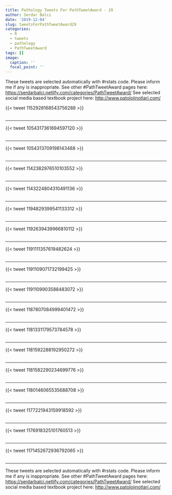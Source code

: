 ```yaml
---
title: Pathology Tweets For PathTweetAward - 29
author: Serdar Balci
date: '2019-12-04'
slug: tweetsForPathTweetAward29
categories:
  - R
  - tweets
  - pathology
  - PathTweetAward
tags: []
image:
  caption: ''
  focal_point: ''
---
```



These tweets are selected automatically with #rstats code. Please inform me if any is inappropriate.
See other #PathTweetAward pages here: https://serdarbalci.netlify.com/categories/PathTweetAward/ 
See selected social media based textbook project here: http://www.patolojinotlari.com/

{{< tweet 1152928168543756288 >}}
<br>
<br>
<hr>
{{< tweet 1054317361694597120 >}}
<br>
<br>
<hr>
{{< tweet 1054313709198143488 >}}
<br>
<br>
<hr>
{{< tweet 1142382976510103552 >}}
<br>
<br>
<hr>
{{< tweet 1143224804310491136 >}}
<br>
<br>
<hr>
{{< tweet 1194829399541133312 >}}
<br>
<br>
<hr>
{{< tweet 1192639439966810112 >}}
<br>
<br>
<hr>
{{< tweet 1191111357619482624 >}}
<br>
<br>
<hr>
{{< tweet 1191109071732199425 >}}
<br>
<br>
<hr>
{{< tweet 1191109903588483072 >}}
<br>
<br>
<hr>
{{< tweet 1187807084999401472 >}}
<br>
<br>
<hr>
{{< tweet 1181331179573784578 >}}
<br>
<br>
<hr>
{{< tweet 1181592288192950272 >}}
<br>
<br>
<hr>
{{< tweet 1181582290234699776 >}}
<br>
<br>
<hr>
{{< tweet 1180146065535688708 >}}
<br>
<br>
<hr>
{{< tweet 1177221943159918592 >}}
<br>
<br>
<hr>
{{< tweet 1176918325101760513 >}}
<br>
<br>
<hr>
{{< tweet 1171452672936792065 >}}
<br>
<br>
<hr>


These tweets are selected automatically with #rstats code. Please inform me if any is inappropriate.
See other #PathTweetAward pages here: https://serdarbalci.netlify.com/categories/PathTweetAward/ 
See selected social media based textbook project here: http://www.patolojinotlari.com/
